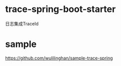 # trace-spring-boot-starter
日志集成TraceId

# sample
https://github.com/wulilinghan/sample-trace-spring

